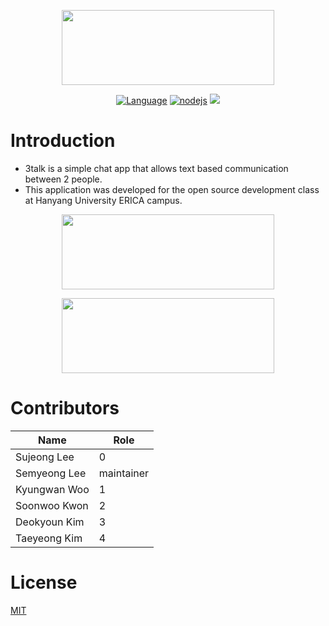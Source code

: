 <p align="center">
  <img width="340" height="120" src="/img/">
</p>

 <p align="center">
  <a href="https://developer.mozilla.org/ko/docs/Web/JavaScript"><img src="https://img.shields.io/badge/language-javascript-blue.svg" alt="Language"></a>
  <a href="https://nodejs.org/ko"><img src="https://img.shields.io/badge/-node.js-orange.svg" alt="nodejs"></a>
  <a href="https://www.mongodb.com/"><img src="https://img.shields.io/badge/-mongoDB-red.svg"></a>
</p>


# Introduction
* 3talk is a simple chat app that allows text based communication between 2 people.
* This application was developed for the open source development class at Hanyang University ERICA campus.

<p align="center">
  <img width="340" height="120" src="/img/">
</p>

<p align="center">
  <img width="340" height="120" src="/img/">
</p> 

# Contributors

| Name | Role |
|------|------|
|Sujeong Lee| 0 |
|Semyeong Lee| maintainer |
|Kyungwan Woo| 1 |
|Soonwoo Kwon| 2 |
|Deokyoun Kim| 3 |
|Taeyeong Kim| 4 |

# License
[MIT](http://opensource.org/licenses/MIT)
